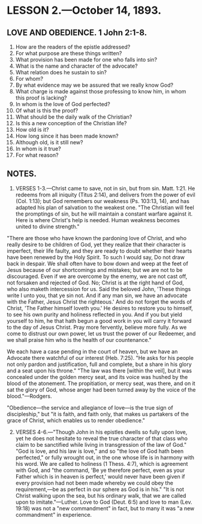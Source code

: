 # LESSON 2.—October 14, 1893.

## LOVE AND OBEDIENCE. 1 John 2:1-8.

1. How are the readers of the epistle addressed?
2. For what purpose are these things written?
3. What provision has been made for one who falls into sin?
4. What is the name and character of the advocate?
5. What relation does he sustain to sin?
6. For whom?
7. By what evidence may we be assured that we really know God?
8. What charge is made against those professing to know him, in whom this proof is lacking?
9. In whom is the love of God perfected?
10. Of what is this the proof?
11. What should be the daily walk of the Christian?
12. Is this a new conception of the Christian life?
13. How old is it?
14. How long since it has been made known?
15. Although old, is it still new?
16. In whom is it true?
17. For what reason?

## NOTES.

1. VERSES 1-3.—Christ came to save, not in sin, but from sin. Matt. 1:21. He redeems from all iniquity (Titus 2:14), and delivers from the power of evil (Col. 1:13); but God remembers our weakness (Ps. 103:13, 14), and has adapted his plan of salvation to the weakest one. "The Christian will feel the promptings of sin, but he will maintain a constant warfare against it. Here is where Christ's help is needed. Human weakness becomes united to divine strength."

"There are those who have known the pardoning love of Christ, and who really desire to be children of God, yet they realize that their character is imperfect, their life faulty, and they are ready to doubt whether their hearts have been renewed by the Holy Spirit. To such I would say, Do not draw back in despair. We shall often have to bow down and weep at the feet of Jesus because of our shortcomings and mistakes; but we are not to be discouraged. Even if we are overcome by the enemy, we are not cast off, not forsaken and rejected of God. No; Christ is at the right hand of God, who also maketh intercession for us. Said the beloved John, 'These things write I unto you, that ye sin not. And if any man sin, we have an advocate with the Father, Jesus Christ the righteous.' And do not forget the words of Christ, 'The Father himself loveth you.' He desires to restore you to himself, to see his own purity and holiness reflected in you. And if you but yield yourself to him, he that hath begun a good work in you will carry it forward to the day of Jesus Christ. Pray more fervently, believe more fully. As we come to distrust our own power, let us trust the power of our Redeemer, and we shall praise him who is the health of our countenance."

We each have a case pending in the court of heaven, but we have an Advocate there watchful of our interest (Heb. 7:25). "He asks for his people not only pardon and justification, full and complete, but a share in his glory and a seat upon his throne." "The law was there [within the veil], but it was concealed under the golden mercy seat, and its voice was hushed by the blood of the atonement. The propitiation, or mercy seat, was there, and on it sat the glory of God, whose anger had been turned away by the voice of the blood."—Rodgers.

"Obedience—the service and allegiance of love—is the true sign of discipleship," but "it is faith, and faith only, that makes us partakers of the grace of Christ, which enables us to render obedience."

2. VERSES 4-6.—"Though John in his epistles dwells so fully upon love, yet he does not hesitate to reveal the true character of that class who claim to be sanctified while living in transgression of the law of God." "God is love, and his law is love," and so "the love of God hath been perfected," or fully wrought out, in the one whose life is in harmony with his word. We are called to holiness (1 Thess. 4:7), which is agreement with God, and "the command, 'Be ye therefore perfect, even as your Father which is in heaven is perfect,' would never have been given if every provision had not been made whereby we could obey the requirement,—be as perfect in our sphere as God is in his." "It is not Christ walking upon the sea, but his ordinary walk, that we are called upon to imitate."—Luther. Love to God (Deut. 6:5) and love to man (Lev. 19:18) was not a "new commandment" in fact, but to many it was "a new commandment" in experience.